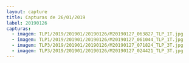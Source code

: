 ```yaml
---
layout: capture
title: Capturas de 26/01/2019
label: 20190126
capturas:
  - imagem: TLP1/2019/201901/20190126/M20190127_063827_TLP_1T.jpg
  - imagem: TLP1/2019/201901/20190126/M20190127_061044_TLP_1T.jpg
  - imagem: TLP3/2019/201901/20190126/M20190127_071824_TLP_3T.jpg
  - imagem: TLP3/2019/201901/20190126/M20190127_024421_TLP_3T.jpg
---
```

